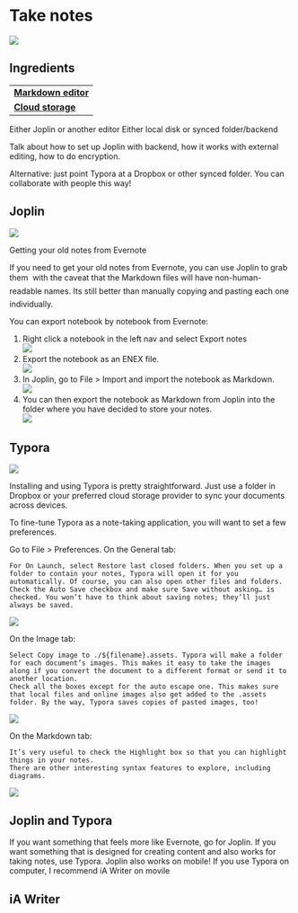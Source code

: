 # Take notes

<!--
TO DO

- Add mobile Joplin screenshot
- Add iA Writer screenshots
- Any other note apps?
  - https://notable.app/#features - like iA
-->

![](../img/markdown-notes.png)

## Ingredients

<table>
  <tr>
    <td><b><a href="../../tools/tools-editors/">Markdown editor</a></b></td>
  </tr>
  <tr>
    <td><b><a href="../../tools/tools-storage/#cloud-storage">Cloud storage</a></b></td>
  </tr>
</table>

Either Joplin or another editor
Either local disk or synced folder/backend

Talk about how to set up Joplin with backend, how it works with external editing, how to do encryption.

Alternative: just point Typora at a Dropbox or other synced folder. You can collaborate with people this way!

## Joplin

![](../img/tools-joplin.png)

Getting your old notes from Evernote

If you need to get your old notes from Evernote, you can use Joplin to grab them  with the caveat that the Markdown files will have non-human-readable names. Its still better than manually copying and pasting each one individually.

You can export notebook by notebook from Evernote:

1. Right click a notebook in the left nav and select Export notes  
   ![](../img/joplin-export-notes.png)  
2. Export the notebook as an ENEX file.  
   ![](../img/joplin-notebook-enex.png)  
3. In Joplin, go to File > Import and import the notebook as Markdown.  
   ![](../img/joplin-import-enex.png)  
4. You can then export the notebook as Markdown from Joplin into the folder where you have decided to store your notes.  
   ![](../img/joplin-export-markdown.png)
   
## Typora

![](../img/tools-typora.png)

Installing and using Typora is pretty straightforward. Just use a folder in Dropbox or your preferred cloud storage provider to sync your documents across devices.

To fine-tune Typora as a note-taking application, you will want to set a few preferences.

Go to File > Preferences. On the General tab:

    For On Launch, select Restore last closed folders. When you set up a folder to contain your notes, Typora will open it for you automatically. Of course, you can also open other files and folders.
    Check the Auto Save checkbox and make sure Save without asking… is checked. You won’t have to think about saving notes; they’ll just always be saved.

![](../img/typora-general.png)

On the Image tab:

    Select Copy image to ./${filename}.assets. Typora will make a folder for each document’s images. This makes it easy to take the images along if you convert the document to a different format or send it to another location.
    Check all the boxes except for the auto escape one. This makes sure that local files and online images also get added to the .assets folder. By the way, Typora saves copies of pasted images, too!

![](../img/typora-image.png)

On the Markdown tab:

    It’s very useful to check the Highlight box so that you can highlight things in your notes.
    There are other interesting syntax features to explore, including diagrams.

![](../img/typora-markdown.png)


## Joplin and Typora

If you want something that feels more like Evernote, go for Joplin. If you want something that is designed for creating content and also works for taking notes, use Typora. Joplin also works on mobile! If you use Typora on computer, I recommend iA Writer on movile

## iA Writer

